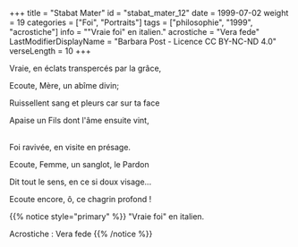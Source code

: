 +++
title = "Stabat Mater"
id = "stabat_mater_12"
date = 1999-07-02
weight = 19
categories = ["Foi", "Portraits"]
tags = ["philosophie", "1999", "acrostiche"]
info = "\"Vraie foi\" en italien."
acrostiche = "Vera fede"
LastModifierDisplayName = "Barbara Post - Licence CC BY-NC-ND 4.0"
verseLength = 10
+++

Vraie, en éclats transpercés par la grâce,

Ecoute, Mère, un abîme divin;

Ruissellent sang et pleurs car sur ta face

Apaise un Fils dont l'âme ensuite vint,

 \
Foi ravivée, en visite en présage.

Ecoute, Femme, un sanglot, le Pardon

Dit tout le sens, en ce si doux visage...

Ecoute encore, ô, ce chagrin profond !

{{% notice style="primary" %}}
\"Vraie foi\" en italien.

Acrostiche : Vera fede
{{% /notice %}}
